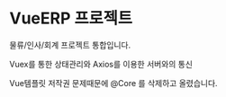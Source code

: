 # VueERP 프로젝트

 물류/인사/회계 프로젝트 통합입니다.
 
 Vuex를 통한 상태관리와 Axios를 이용한 서버와의 통신
 
 Vue템플릿 저작권 문제때문에 @Core 를 삭제하고 올렸습니다. 
 
 

